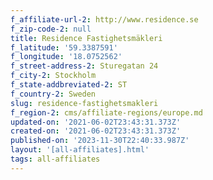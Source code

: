 ```yaml
---
f_affiliate-url-2: http://www.residence.se
f_zip-code-2: null
title: Residence Fastighetsmäkleri
f_latitude: '59.3387591'
f_longitude: '18.0752562'
f_street-address-2: Sturegatan 24­
f_city-2: Stockholm­
f_state-addbreviated-2: ST­
f_country-2: Sweden
slug: residence-fastighetsmakleri
f_region-2: cms/affiliate-regions/europe.md
updated-on: '2021-06-02T23:43:31.373Z'
created-on: '2021-06-02T23:43:31.373Z'
published-on: '2023-11-30T22:40:33.987Z'
layout: '[all-affiliates].html'
tags: all-affiliates
---
```



